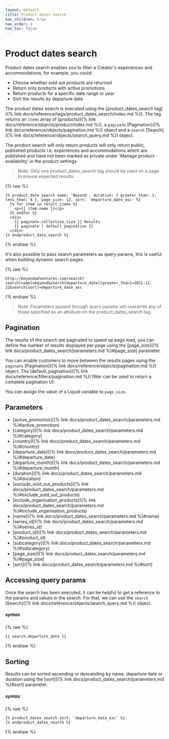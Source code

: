 ```yaml
---
layout: default
title: Product dates search
has_children: true
nav_order: 8
has_toc: false
---
```


# Product dates search

Product dates search enables you to filter a Creator's experiences and accommodations, for example, you could:
- Choose whether sold out products are returned
- Return only products with active promotions
- Return products for a specific date range or year
- Sort the results by departure date

The product dates search is executed using the [product_dates_search tag]({% link docs/reference/tags/product_dates_search/index.md %}). The tag returns an `items` array of [products]({% link docs/reference/objects/product/index.md %}), a `paginate` [Pagination]({% link docs/reference/objects/pagination.md %}) object and a `search` [Search]({% link docs/reference/objects/search_query.md %}) object. 

The product search will only return products will only return public, published products i.e. experiences and accommodations which are published and have not been marked as private under 'Manage product availability' in the product settings.

> Note: Only one product_dates_search tag should be used on a page to ensure expected results.

{% raw %}
```liquid
{% product_date_search name: 'Beyond', duration: { greater_than: 3, less_than: 8 }, page_size: 12, sort: 'departure_date_asc' %}
  {% for item in result.items %}
    <p>{{ item.name }}</p>
  {% endfor %}
  <div>
    {{ paginate.collection_size }} Results
    {{ paginate | default_pagination }}
  </div>
{% endproduct_date_search %}
```
{% endraw %}

It's also possible to pass search parameters as query params, this is useful when building dynamic search pages.

{% raw %}
```
http://beyondadventures.com/search?search[name]=beyond&search[departure_date][greater_than]=2021-11-22&search[sort]=departure_date_asc
```
{% endraw %}

> Note: Parameters passed through query params will overwrite any of those specified as an attribute on the product_dates_search tag.

## Pagination
The results of the search are paginated to speed up page load, you can define the number of results displayed per page using the [page_size]({% link docs/product_dates_search/parameters.md %}#page_size) parameter.

You can enable customers to move between the results pages using the `paginate` [Pagination]({% link docs/reference/objects/pagination.md %}) object. The [default_pagination]({% link docs/reference/filters/pagination.md %}) filter can be used to return a complete pagination UI.

You can assign the value of a Liquid variable to `page_size`.


## Parameters
- [active_promotion]({% link docs/product_dates_search/parameters.md %}#active_promotion)
- [category]({% link docs/product_dates_search/parameters.md %}#category)
- [country]({% link docs/product_dates_search/parameters.md %}#country)
- [departure_date]({% link docs/product_dates_search/parameters.md %}#departure_date)
- [departure_month]({% link docs/product_dates_search/parameters.md %}#departure_month)
- [duration]({% link docs/product_dates_search/parameters.md %}#duration)
- [exclude_sold_out_products]({% link docs/product_dates_search/parameters.md %}#exclude_sold_out_products)
- [include_organisation_products]({% link docs/product_dates_search/parameters.md %}#include_organisation_products)
- [name]({% link docs/product_dates_search/parameters.md %}#name)
- [series_id]({% link docs/product_dates_search/parameters.md %}#series_id)
- [product_id]({% link docs/product_dates_search/parameters.md %}#product_id)
- [subcategory]({% link docs/product_dates_search/parameters.md %}#subcategory)
- [page_size]({% link docs/product_dates_search/parameters.md %}#page_size)
- [sort]({% link docs/product_dates_search/parameters.md %}#sort)


## Accessing query params
Once the search has been executed, it can be helpful to get a reference to the params and values in the search. For that, we can use the `search` [Search]({% link docs/reference/objects/search_query.md %}) object.

##### syntax
{% raw %}
```
{{ search.departure_date }}
```
{% endraw %}

## Sorting
Results can be sorted ascending or descending by name, departure date or duration using the [sort]({% link docs/product_dates_search/parameters.md %}#sort) parameter.

##### syntax
{% raw %}
```
{% product_dates_search sort: `departure_date_asc` %}
{% endproduct_dates_search %}
```
{% endraw %}